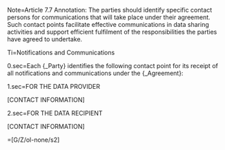 Note=Article 7.7 Annotation: The parties should identify specific contact persons for communications that will take place under their agreement. Such contact points facilitate effective communications in data sharing activities and support efficient fulfilment of the responsibilities the parties have agreed to undertake.

Ti=Notifications and Communications

0.sec=Each {_Party} identifies the following contact point for its receipt of all notifications and communications under the {_Agreement}:


1.sec=FOR THE DATA PROVIDER


[CONTACT INFORMATION]

2.sec=FOR THE DATA RECIPIENT


[CONTACT INFORMATION]

=[G/Z/ol-none/s2]
